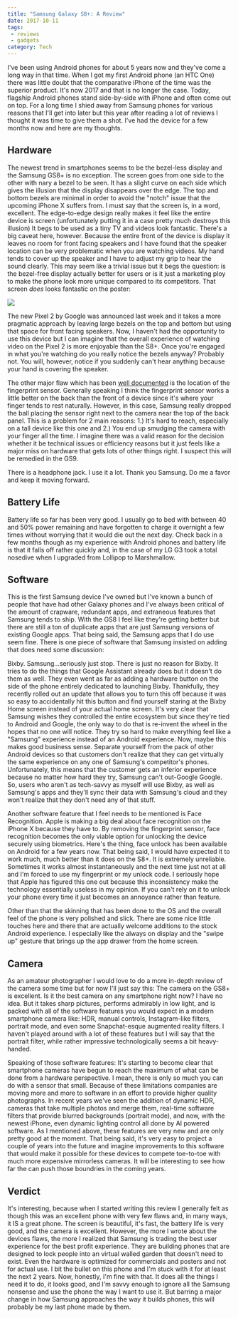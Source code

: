 ```yaml
---
title: "Samsung Galaxy S8+: A Review"
date: 2017-10-11
tags: 
 - reviews
 - gadgets
category: Tech
---
```


I've been using Android phones for about 5 years now and they've come a long way in that time.   When I got my first Android phone (an HTC One) there was little doubt that the comparative iPhone of the time was the superior product.  It's now 2017 and that is no longer the case.  Today, flagship Android phones stand side-by-side with iPhone and often come out on top.  For a long time I shied away from Samsung phones for various reasons that I'll get into later but this year after reading a lot of reviews I thought it was time to give them a shot. I've had the device for a few months now and here are my thoughts. 

## Hardware

The newest trend in smartphones seems to be the bezel-less display and the Samsung GS8+ is no exception.  The screen goes from one side to the other with nary a bezel to be seen. It has a slight curve on each side which gives the illusion that the display disappears over the edge. The top and bottom bezels are minimal in order to avoid the "notch" issue that the upcoming iPhone X suffers from.   I must say that the screen is, in a word, excellent.  The edge-to-edge design really makes it feel like the entire device is screen (unfortunately putting it in a case pretty much destroys this illusion)  It begs to be used as a tiny TV and videos look fantastic. There's a big caveat here, however.  Because the entire front of the device is display it leaves no room for front facing speakers and I have found that the speaker location can be very problematic when you are watching videos.  My hand tends to cover up the speaker and I have to adjust my grip to hear the sound clearly.  This may seem like a trivial issue but it begs the question:  is the bezel-free display actually better for users or is it just a marketing ploy to make the phone look more unique compared to its competitors.  That screen _does_ looks fantastic on the poster:

<img src="/images/s8-whale.jpg" style="text-align:center"/>

The new Pixel 2 by Google was announced last week and it takes a more pragmatic approach by leaving large bezels on the top and bottom but using that space for front facing speakers.  Now, I haven't had the opportunity to use this device but I can imagine that the overall experience of watching video on the Pixel 2 is more enjoyable than the S8+.  Once you're engaged in what you're watching do you really notice the bezels anyway?  Probably not.  You will, however, notice if you suddenly can't hear anything because your hand is covering the speaker.

The other major flaw which has been [well documented](https://www.theverge.com/2017/4/18/15328968/samsung-galaxy-s8-review-s8-plus) is the location of the fingerprint sensor.  Generally speaking I think the fingerprint sensor works a little better on the back than the front of a device since it's where your finger tends to rest naturally.  However, in this case, Samsung really dropped the ball placing the sensor right next to the camera near the top of the back panel.  This is a problem for 2 main reasons: 1.) It's hard to reach, especially on a tall device like this one and 2.) You end up smudging the camera with your finger all the time.  I imagine there was a valid reason for the decision whether it be technical issues or efficiency reasons but it just feels like a major miss on hardware that gets lots of other things right.  I suspect this will be remedied in the GS9.

There is a headphone jack.  I use it a lot.  Thank you Samsung.  Do me a favor and keep it moving forward.

## Battery Life

Battery life so far has been very good. I usually go to bed with between 40 and 50% power remaining and have forgotten to charge it overnight a few times without worrying that it would die out the next day.  Check back in a few months though as my experience with Android phones and battery life is that it falls off rather quickly and, in the case of my LG G3 took a total nosedive when I upgraded from Lollipop to Marshmallow.

## Software

This is the first Samsung device I've owned but I've known a bunch of people that have had other Galaxy phones and I've always been critical of the amount of crapware, redundant apps, and extraneous features that Samsung tends to ship.  With the GS8 I feel like they're getting better but there are still a ton of duplicate apps that are just Samsung versions of existing Google apps.  That being said, the Samsung apps that I do use seem fine. There is one piece of software that Samsung insisted on adding that does need some discussion:

Bixby. Samsung…seriously just stop. There is just no reason for Bixby.  It tries to do the things that Google Assistant already does but it doesn't do them as well.  They even went as far as adding a hardware button on the side of the phone entirely dedicated to launching Bixby. Thankfully, they recently rolled out an update that allows you to turn this off because it was so easy to accidentally hit this button and find yourself staring at the Bixby Home screen instead of your actual home screen.  It's very clear that Samsung wishes they controlled the entire ecosystem but since they're tied to Android and Google, the only way to do that is re-invent the wheel in the hopes that no one will notice.  They try so hard to make everything feel like a "Samsung" experience instead of an Android experience.  Now, maybe this makes good business sense.  Separate yourself from the pack of other Android devices so that customers don't realize that they can get virtually the same experience on any one of Samsung's competitor's phones.  Unfortunately, this means that the customer gets an inferior experience because no matter how hard they try, Samsung can't out-Google Google.  So, users who aren't as tech-savvy as myself will use Bixby, as well as Samsung's apps and they'll sync their data with Samsung's cloud and they won't realize that they don't need any of that stuff. 

Another software feature that I feel needs to be mentioned is Face Recognition.  Apple is making a big deal about face recognition on the iPhone X because they have to.  By removing the fingerprint sensor, face recognition becomes the only viable option for unlocking the device securely using biometrics.  Here's the thing, face unlock has been available on Android for a few years now.  That being said, I would have expected it to work much, much better than it does on the S8+.  It is extremely unreliable.  Sometimes it works almost instantaneously and the next time just not at all and I'm forced to use my fingerprint or my unlock code.  I seriously hope that Apple has figured this one out because this inconsistency make the technology essentially useless in my opinion.  If you can't rely on it to unlock your phone every time it just becomes an annoyance rather than feature.

Other than that the skinning that has been done to the OS and the overall feel of the phone is very polished and slick.  There are some nice little touches here and there that are actually welcome additions to the stock Android experience.  I especially like the always on display and the "swipe up" gesture that brings up the app drawer from the home screen.  

## Camera

As an amateur photographer I would love to do a more in-depth review of the camera some time but for now I'll just say this: The camera on the GS8+ is excellent.  Is it the best camera on any smartphone right now?  I have no idea.  But it takes sharp pictures, performs admirably in low light, and is packed with all of the software features you would expect in a modern smartphone camera like: HDR, manual controls, Instagram-like filters, portrait mode, and even some Snapchat-esque augmented reality filters.  I haven't played around with a lot of these features but I will say that the portrait filter, while rather impressive technologically seems a bit heavy-handed.  

Speaking of those software features: It's starting to become clear that smartphone cameras have begun to reach the maximum of what can be done from a hardware perspective.  I mean, there is only so much you can do with a sensor that small. Because of these limitations companies are moving more and more to software in an effort to provide higher quality photographs. In recent years we've seen the addition of dynamic HDR, cameras that take multiple photos and merge them, real-time software filters that provide blurred backgrounds (portrait mode), and now, with the newest iPhone, even dynamic lighting control all done by AI powered software. As I mentioned above, these features are very new and are only pretty good at the moment.  That being said, it's very easy to project a couple of years into the future and imagine improvements to this software that would make it possible for these devices to compete toe-to-toe with much more expensive mirrorless cameras.  It will be interesting to see how far the can push those boundries in the coming years.

## Verdict

It's interesting, because when I started writing this review I generally felt as though this was an excellent phone with very few flaws and, in many ways, it IS a great phone.  The screen is beautiful, it's fast, the battery life is very good, and the camera is excellent.  However, the more I wrote about the devices flaws, the more I realized that Samsung is trading the best user experience for the best profit experience.  They are building phones that are designed to lock people into an virtual walled garden that doesn't need to exist.  Even the hardware is optimized for commercials and posters and not for actual use.  I bit the bullet on this phone and I'm stuck with it for at least the next 2 years.  Now, honestly, I'm fine with that.  It does all the things I need it to do, it looks good, and I'm savvy enough to ignore all the Samsung nonsense and use the phone the way I want to use it.  But barring a major change in how Samsung approaches the way it builds phones, this will probably be my last phone made by them.

